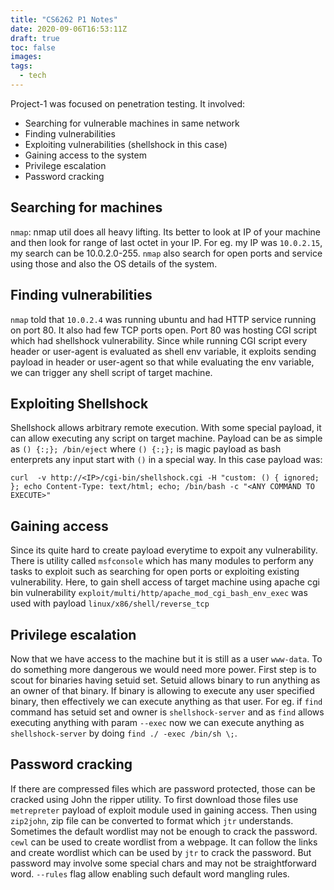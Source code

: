 ```yaml
---
title: "CS6262 P1 Notes"
date: 2020-09-06T16:53:11Z
draft: true
toc: false
images:
tags:
  - tech
---
```


Project-1 was focused on penetration testing. It involved:
- Searching for vulnerable machines in same network
- Finding vulnerabilities
- Exploiting vulnerabilities (shellshock in this case)
- Gaining access to the system
- Privilege escalation
- Password cracking

## Searching for machines

`nmap`: nmap util does all heavy lifting. Its better to look at IP of your machine and then look for range of last octet in your IP. For eg. my IP was `10.0.2.15`, my search can be 10.0.2.0-255. `nmap` also search for open ports and service using those and also the OS details of the system.

## Finding vulnerabilities

`nmap` told that `10.0.2.4` was running ubuntu and had HTTP service running on port 80. It also had few TCP ports open. Port 80 was hosting CGI script which had shellshock vulnerability. Since while running CGI script every header or user-agent is evaluated as shell env variable, it exploits sending payload in header or user-agent so that while evaluating the env variable, we can trigger any shell script of target machine.

## Exploiting Shellshock

Shellshock allows arbitrary remote execution. With some special payload, it can allow executing any script on target machine. Payload can be as simple as `() {:;}; /bin/eject` where `() {:;};` is magic payload as bash enterprets any input start with `()` in a special way. In this case payload was:

`curl  -v http://<IP>/cgi-bin/shellshock.cgi -H "custom: () { ignored; }; echo Content-Type: text/html; echo; /bin/bash -c "<ANY COMMAND TO EXECUTE>"`

## Gaining access 

Since its quite hard to create payload everytime to expoit any vulnerability. There is utility called `msfconsole` which has many modules to perform any tasks to exploit such as searching for open ports or exploiting existing vulnerability. Here, to gain shell access of target machine using apache cgi bin vulnerability `exploit/multi/http/apache_mod_cgi_bash_env_exec` was used with payload `linux/x86/shell/reverse_tcp`

## Privilege escalation

Now that we have access to the machine but it is still as a user `www-data`. To do something more dangerous we would need more power. First step is to scout for binaries having setuid set. Setuid allows binary to run anything as an owner of that binary. If binary is allowing to execute any user specified binary, then effectively we can execute anything as that user. For eg. if `find` command has setuid set and owner is `shellshock-server` and as `find` allows executing anything with param `--exec` now we can execute anything as `shellshock-server` by doing `find ./ -exec /bin/sh \;`.

## Password cracking

If there are compressed files which are password protected, those can be cracked using John the ripper utility. To first download those files use `metrepreter` payload of exploit module used in gaining access. Then using `zip2john`, zip file can be converted to format which `jtr` understands. Sometimes the default wordlist may not be enough to crack the password. 
`cewl` can be used to create wordlist from a webpage. It can follow the links and create wordlist which can be used by `jtr` to crack the password. But password may involve some special chars and may not be straightforward word. `--rules` flag allow enabling such default word mangling rules.